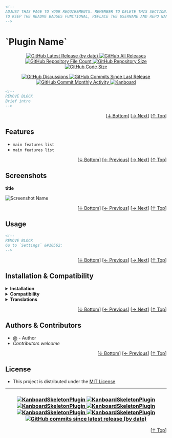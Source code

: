 ```html
<!--
ADJUST THIS PAGE TO YOUR REQUIREMENTS. REMEMBER TO DELETE THIS SECTION.
TO KEEP THE README BADGES FUNCTIONAL, REPLACE THE USERNAME AND REPO NAME ACCORDINGLY
-->
```
<h1 name="readme-top">`Plugin Name`</h1>
<p align="center">
    <a href="https://github.com/aljawaid/KanboardSkeletonPlugin/releases">
        <img src="https://img.shields.io/github/v/release/aljawaid/KanboardSkeletonPlugin?style=for-the-badge&color=brightgreen" alt="GitHub Latest Release (by date)" title="GitHub Latest Release (by date)">
    </a>
    <a href="https://github.com/aljawaid/KanboardSkeletonPlugin/releases">
        <img src="https://img.shields.io/github/downloads/aljawaid/KanboardSkeletonPlugin/total?style=for-the-badge&color=orange" alt="GitHub All Releases" title="GitHub All Downloads">
    </a>
    <a href="https://github.com/aljawaid/KanboardSkeletonPlugin/releases">
        <img src="https://img.shields.io/github/directory-file-count/aljawaid/KanboardSkeletonPlugin?style=for-the-badge&color=orange" alt="GitHub Repository File Count" title="GitHub Repository File Count">
    </a>
    <a href="https://github.com/aljawaid/KanboardSkeletonPlugin/releases">
        <img src="https://img.shields.io/github/repo-size/aljawaid/KanboardSkeletonPlugin?style=for-the-badge&color=orange" alt="GitHub Repository Size" title="GitHub Repository Size">
    </a>
    <a href="https://github.com/aljawaid/KanboardSkeletonPlugin/releases">
        <img src="https://img.shields.io/github/languages/code-size/aljawaid/KanboardSkeletonPlugin?style=for-the-badge&color=orange" alt="GitHub Code Size" title="GitHub Code Size">
    </a>
</p>
<p align="center">
    <a href="https://github.com/aljawaid/KanboardSkeletonPlugin/discussions">
        <img src="https://img.shields.io/github/discussions/aljawaid/KanboardSkeletonPlugin?style=for-the-badge&color=blue" alt="GitHub Discussions" title="Read Discussions">
    </a>
    <a href="https://github.com/aljawaid/KanboardSkeletonPlugin/compare">
        <img src="https://img.shields.io/github/commits-since/aljawaid/KanboardSkeletonPlugin/latest?include_prereleases&style=for-the-badge&color=blue" alt="GitHub Commits Since Last Release" title="GitHub Commits Since Last Release">
    </a>
    <a href="https://github.com/aljawaid/KanboardSkeletonPlugin/compare">
        <img src="https://img.shields.io/github/commit-activity/m/aljawaid/KanboardSkeletonPlugin?style=for-the-badge&color=blue" alt="GitHub Commit Monthly Activity" title="GitHub Commit Monthly Activity">
    </a>
    <a href="https://github.com/kanboard/kanboard" title="Kanboard - Kanban Project Management Software">
        <img src="https://img.shields.io/badge/Plugin%20for-kanboard-D40000?style=for-the-badge&labelColor=000000" alt="Kanboard">
    </a>
</p>


```html
<!--
REMOVE BLOCK
Brief intro
-->
```
<p align="right">[<a href="#readme-bottom">&#8595; Bottom</a>] [<a href="#screenshots">&#8594; Next</a>] [<a href="#readme-top">&#8593; Top</a>]</p>

## Features

- `main features list`
- `main features list`

<p align="right">[<a href="#readme-bottom">&#8595; Bottom</a>] [<a href="#features">&#8592; Previous</a>] [<a href="#usage">&#8594; Next</a>] [<a href="#readme-top">&#8593; Top</a>]</p>

## Screenshots

**title**  

![Screenshot Name](../master/Screenshots/screenshot-name.png "Read Screenshot Name")


<p align="right">[<a href="#readme-bottom">&#8595; Bottom</a>] [<a href="#features">&#8592; Previous</a>] [<a href="#installation--compatibility">&#8594; Next</a>] [<a href="#readme-top">&#8593; Top</a>]</p>

## Usage

```html
<!--
REMOVE BLOCK
Go to `Settings` &#10562;
-->
```

<p align="right">[<a href="#readme-bottom">&#8595; Bottom</a>] [<a href="#screenshots">&#8592; Previous</a>] [<a href="#authors--contributors">&#8594; Next</a>] [<a href="#readme-top">&#8593; Top</a>]</p>

## Installation & Compatibility

<details>
    <summary><strong>Installation</strong></summary>

- Install via the **[Kanboard](https://github.com/kanboard/kanboard "Kanboard - Kanban Project Management Software") Plugin Directory** or see [INSTALL.md](../master/INSTALL.md)
- Read the full [**Changelog**](../master/changelog.md "See changes") to see the latest updates

</details>
<details>
    <summary><strong>Compatibility</strong></summary>

- Requires [Kanboard](https://github.com/kanboard/kanboard "Kanboard - Kanban Project Management Software") ≥`1.2.20`
- **Other Plugins & Action Plugins**
  - _No known issues_
- **Core Files & Templates**
  - `01` Template override
  - _No database changes_

</details>
<details>
    <summary><strong>Translations</strong></summary>

- _Starter template available_

</details>

<p align="right">[<a href="#readme-bottom">&#8595; Bottom</a>] [<a href="#usage">&#8592; Previous</a>] [<a href="#license">&#8594; Next</a>] [<a href="#readme-top">&#8593; Top</a>]</p>

## Authors & Contributors

- [@](https://github.com/url) - Author
- _Contributors welcome_

<p align="right">[<a href="#readme-bottom">&#8595; Bottom</a>] [<a href="#installation--compatibility">&#8592; Previous</a>] [<a href="#readme-top">&#8593; Top</a>]</p>

## License

- This project is distributed under the [MIT License](../master/LICENSE "Read The MIT license")

---

<h3 align="center">
    <a href="https://github.com/aljawaid/KanboardSkeletonPlugin/stargazers" title="View Stargazers">
        <img src="https://img.shields.io/github/stars/aljawaid/KanboardSkeletonPlugin?logo=github&style=flat-square" alt="KanboardSkeletonPlugin">
    </a>
    <a href="https://github.com/aljawaid/KanboardSkeletonPlugin/forks" title="See Forks">
        <img src="https://img.shields.io/github/forks/aljawaid/KanboardSkeletonPlugin?logo=github&style=flat-square" alt="KanboardSkeletonPlugin">
    </a>
    <a href="https://github.com/aljawaid/KanboardSkeletonPlugin/blob/master/LICENSE" title="Read License">
        <img src="https://img.shields.io/github/license/aljawaid/KanboardSkeletonPlugin?style=flat-square" alt="KanboardSkeletonPlugin">
    </a>
    <a href="https://github.com/aljawaid/KanboardSkeletonPlugin/issues" title="Open Issues">
        <img src="https://img.shields.io/github/issues-raw/aljawaid/KanboardSkeletonPlugin?style=flat-square" alt="KanboardSkeletonPlugin">
    </a>
    <a href="https://github.com/aljawaid/KanboardSkeletonPlugin/issues?q=is%3Aissue+is%3Aclosed" title="Closed Issues">
        <img src="https://img.shields.io/github/issues-closed/aljawaid/KanboardSkeletonPlugin?style=flat-square" alt="KanboardSkeletonPlugin">
    </a>
    <a href="https://github.com/aljawaid/KanboardSkeletonPlugin/discussions" title="Read Discussions">
        <img src="https://img.shields.io/github/discussions/aljawaid/KanboardSkeletonPlugin?style=flat-square" alt="KanboardSkeletonPlugin">
    </a>
    <a href="https://github.com/aljawaid/KanboardSkeletonPlugin/compare/" title="Latest Commits">
        <img alt="GitHub commits since latest release (by date)" src="https://img.shields.io/github/commits-since/aljawaid/KanboardSkeletonPlugin/latest?style=flat-square">
    </a>
</h3>
<p align="right">[<a href="#readme-top">&#8593; Top</a>]</p>
<a name="readme-bottom"></a>
